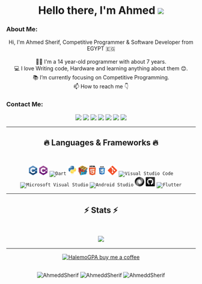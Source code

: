 <!-- [![Typing SVG](https://readme-typing-svg.herokuapp.com?center=true&lines=This+is+HalemoGPA;Nice+to+meet+you+%F0%9F%91%8B)](https://git.io/typing-svg)       -->

<h1 align="center">
    Hello there, I'm Ahmed <img src="https://github.com/blackcater/blackcater/raw/main/images/Hi.gif" height="32"/><br>
</h1>
   
### About Me:
<p align="center">
  Hi, I'm Ahmed Sherif, Competitive Programmer & Software Developer from EGYPT 🇪🇬
  <br>
  <br>
  👨‍🎓 I'm a 14 year-old programmer with about 7 years.
  <br>
  💻 I love Writing code, Hardware and learning anything about them 😊.
  <br>
  📚 I’m currently focusing on Competitive Programming. 
  <br>
  📫 How to reach me 👇
</p>

### Contact Me:
<p align="center"> <a href="www.linkedin.com/in/ahmeddsherif"><img src="https://img.shields.io/badge/linkedin-%230077B5.svg?&style=for-the-badge&logo=linkedin&logoColor=white" height=23></a>
<a href="mailto:ahmed.sherif.a.2008@gmail.com@gmail.com"><img src="https://img.shields.io/badge/Gmail-D14836?style=for-the-badge&logo=gmail&logoColor=white" height=23></a>
<a href="http://wa.me//201027766776"><img src="https://img.shields.io/badge/WhatsApp-25D366?style=for-the-badge&logo=whatsapp&logoColor=white" height=23></a>
<a href="https://www.facebook.com/shefoo2008"><img src="https://img.shields.io/badge/Facebook-1877F2?style=for-the-badge&logo=facebook&logoColor=white" height=23></a> <a href="https://github.com/AhmeddSherif/"><img src="https://img.shields.io/badge/GitHub-100000?style=for-the-badge&logo=github&logoColor=white" height=23></a>
<a href="https://www.youtube.com/@ahmedcomputerscience5335"><img src="https://img.shields.io/badge/YouTube-FF0000?style=for-the-badge&logo=youtube&logoColor=white" height=23></a>
<a href="https://t.me/AhmedddSherif"><img src="https://img.shields.io/badge/Telegram-2CA5E0?style=for-the-badge&logo=telegram&logoColor=white" height=23></a>
</p>
<hr>
<h2 align="center">🔥 Languages & Frameworks 🔥</h2><br>
<p align="center">
  <code><img title="C++" height="25" src="images/cpp.svg"></code>
  <code><img title="C#" height="25" src="images/cSharp.svg"></code>
  <code><img title="Dart" height="25" src="https://upload.wikimedia.org/wikipedia/commons/c/c6/Dart_logo.png"></code>
  <code><img title="Python" height="25" src="images/python-original.svg"></code>
  <code><img title="Problem Solving" height="25" src="images/problemSolving.png"></code>
  <code><img title="HTML5" height="25" src="images/html5.svg"></code>
  <code><img title="CSS" height="25" src="images/css.svg"></code>
  <code><img title="Git" height="25" src="images/git-original.svg"></code>
  <code><img title="Visual Studio Code" height="25" src="https://upload.wikimedia.org/wikipedia/commons/thumb/9/9a/Visual_Studio_Code_1.35_icon.svg/2048px-Visual_Studio_Code_1.35_icon.svg.png"></code>
  <code><img title="Microsoft Visual Studio" height="25" src="https://upload.wikimedia.org/wikipedia/commons/thumb/2/2c/Visual_Studio_Icon_2022.svg/2048px-Visual_Studio_Icon_2022.svg.png"></code>
  <code><img title="Android Studio" height="25" src="https://upload.wikimedia.org/wikipedia/commons/thumb/9/95/Android_Studio_Icon_3.6.svg/1900px-Android_Studio_Icon_3.6.svg.png"></code>
  <code><img title="JSON" height="25" src="images/json.svg"></code>
  <code><img title="GitHub" height="25" src="images/github.svg"></code>
  <code><img title="Flutter" height="25" src=https://static.wixstatic.com/media/61750c_fb150a855ce94001887230ce94d7c99f~mv2.png/v1/fill/w_254,h_254,al_c,q_85,usm_0.66_1.00_0.01,enc_auto/file_type_flutter_icon_130599.png></code>
</p>
<hr>

<h2 align="center">⚡ Stats ⚡</h2>
<br>
<p align="center">
<a href="https://github.com/AhmeddSherif/">
      <img width=375  src="https://github-readme-stats.vercel.app/api/?username=AhmeddSherif&hide=c%23,powershell,Mathematica,Ruby,Objective-C,Objective-C%2b%2b,Cuda&title_color=61dafb&text_color=ffffff&icon_color=61dafb&bg_color=20232a&langs_count=8&layout=compact&border_color=61dafb&hide_border=true" />
 </a>
</p>

<hr>
<p align="center">
  <a href="https://www.buymeacoffee.com/ahmeddsherif" target="_blank" ><img src="https://www.buymeacoffee.com/assets/img/custom_images/orange_img.png" alt="HalemoGPA buy me a coffee" width="230"></a>
  <br>
  <br>
</p>
<p align="center">
 <img src="https://img.shields.io/github/followers/AhmeddSherif?color=red&label=Followers" alt="AhmeddSherif"/>    
 <img src="https://img.shields.io/github/stars/AhmeddSherif?color=yellow&label=Stars" alt="AhmeddSherif"/>      
<img src="https://visitor-badge.laobi.icu/badge?page_id=AhmeddSherif" alt="AhmeddSherif"/>   
</p>
